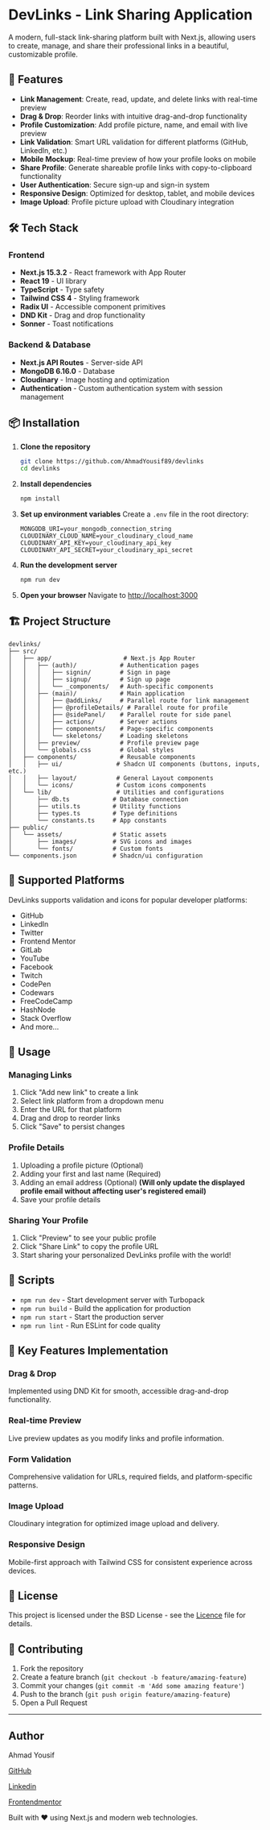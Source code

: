 # DevLinks - Link Sharing Application

A modern, full-stack link-sharing platform built with Next.js, allowing users to create, manage, and share their professional links in a beautiful, customizable profile.

## 🚀 Features

- **Link Management**: Create, read, update, and delete links with real-time preview
- **Drag & Drop**: Reorder links with intuitive drag-and-drop functionality
- **Profile Customization**: Add profile picture, name, and email with live preview
- **Link Validation**: Smart URL validation for different platforms (GitHub, LinkedIn, etc.)
- **Mobile Mockup**: Real-time preview of how your profile looks on mobile
- **Share Profile**: Generate shareable profile links with copy-to-clipboard functionality
- **User Authentication**: Secure sign-up and sign-in system
- **Responsive Design**: Optimized for desktop, tablet, and mobile devices
- **Image Upload**: Profile picture upload with Cloudinary integration

## 🛠️ Tech Stack

### Frontend

- **Next.js 15.3.2** - React framework with App Router
- **React 19** - UI library
- **TypeScript** - Type safety
- **Tailwind CSS 4** - Styling framework
- **Radix UI** - Accessible component primitives
- **DND Kit** - Drag and drop functionality
- **Sonner** - Toast notifications

### Backend & Database

- **Next.js API Routes** - Server-side API
- **MongoDB 6.16.0** - Database
- **Cloudinary** - Image hosting and optimization
- **Authentication** - Custom authentication system with session management

## 📦 Installation

1. **Clone the repository**

   ```bash
   git clone https://github.com/AhmadYousif89/devlinks
   cd devlinks
   ```

2. **Install dependencies**

   ```bash
   npm install
   ```

3. **Set up environment variables**
   Create a `.env` file in the root directory:

   ```env
   MONGODB_URI=your_mongodb_connection_string
   CLOUDINARY_CLOUD_NAME=your_cloudinary_cloud_name
   CLOUDINARY_API_KEY=your_cloudinary_api_key
   CLOUDINARY_API_SECRET=your_cloudinary_api_secret
   ```

4. **Run the development server**

   ```bash
   npm run dev
   ```

5. **Open your browser**
   Navigate to [http://localhost:3000](http://localhost:3000)

## 🏗️ Project Structure

```
devlinks/
├── src/
│   ├── app/                    # Next.js App Router
│   │   ├── (auth)/            # Authentication pages
│   │   │   ├── signin/        # Sign in page
│   │   │   ├── signup/        # Sign up page
│   │   │   └── _components/   # Auth-specific components
│   │   ├── (main)/            # Main application
│   │   │   ├── @addLinks/     # Parallel route for link management
│   │   │   ├── @profileDetails/ # Parallel route for profile
│   │   │   ├── @sidePanel/    # Parallel route for side panel
│   │   │   ├── actions/       # Server actions
│   │   │   ├── components/    # Page-specific components
│   │   │   └── skeletons/     # Loading skeletons
│   │   ├── preview/           # Profile preview page
│   │   └── globals.css        # Global styles
│   ├── components/            # Reusable components
│   │   ├── ui/               # Shadcn UI components (buttons, inputs, etc.)
│   │   ├── layout/           # General Layout components
│   │   └── icons/            # Custom icons components
│   └── lib/                  # Utilities and configurations
│       ├── db.ts            # Database connection
│       ├── utils.ts         # Utility functions
│       ├── types.ts         # Type definitions
│       └── constants.ts     # App constants
├── public/
│   └── assets/              # Static assets
│       ├── images/          # SVG icons and images
│       └── fonts/           # Custom fonts
└── components.json          # Shadcn/ui configuration
```

## 📱 Supported Platforms

DevLinks supports validation and icons for popular developer platforms:

- GitHub
- LinkedIn
- Twitter
- Frontend Mentor
- GitLab
- YouTube
- Facebook
- Twitch
- CodePen
- Codewars
- FreeCodeCamp
- HashNode
- Stack Overflow
- And more...

## 🎯 Usage

### Managing Links

1. Click "Add new link" to create a link
2. Select link platform from a dropdown menu
3. Enter the URL for that platform
4. Drag and drop to reorder links
5. Click "Save" to persist changes

### Profile Details

1. Uploading a profile picture (Optional)
2. Adding your first and last name (Required)
3. Adding an email address (Optional) **(Will only update the displayed profile email without affecting user's registered email)**
4. Save your profile details

### Sharing Your Profile

1. Click "Preview" to see your public profile
2. Click "Share Link" to copy the profile URL
3. Start sharing your personalized DevLinks profile with the world!

## 🚦 Scripts

- `npm run dev` - Start development server with Turbopack
- `npm run build` - Build the application for production
- `npm run start` - Start the production server
- `npm run lint` - Run ESLint for code quality

## 🌟 Key Features Implementation

### Drag & Drop

Implemented using DND Kit for smooth, accessible drag-and-drop functionality.

### Real-time Preview

Live preview updates as you modify links and profile information.

### Form Validation

Comprehensive validation for URLs, required fields, and platform-specific patterns.

### Image Upload

Cloudinary integration for optimized image upload and delivery.

### Responsive Design

Mobile-first approach with Tailwind CSS for consistent experience across devices.

## 📄 License

This project is licensed under the BSD License - see the [Licence](LICENCE) file for details.

## 🤝 Contributing

1. Fork the repository
2. Create a feature branch (`git checkout -b feature/amazing-feature`)
3. Commit your changes (`git commit -m 'Add some amazing feature'`)
4. Push to the branch (`git push origin feature/amazing-feature`)
5. Open a Pull Request

---

## Author

Ahmad Yousif

[GitHub](https://github.com/AhmadYousif89)

[Linkedin](https://www.linkedin.com/in/dev-ahmadyousif/)

[Frontendmentor](https://www.frontendmentor.io/profile/ahmadyousif89)

Built with ❤️ using Next.js and modern web technologies.
